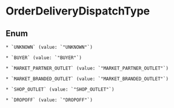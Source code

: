 
# OrderDeliveryDispatchType

## Enum


    * `UNKNOWN` (value: `"UNKNOWN"`)

    * `BUYER` (value: `"BUYER"`)

    * `MARKET_PARTNER_OUTLET` (value: `"MARKET_PARTNER_OUTLET"`)

    * `MARKET_BRANDED_OUTLET` (value: `"MARKET_BRANDED_OUTLET"`)

    * `SHOP_OUTLET` (value: `"SHOP_OUTLET"`)

    * `DROPOFF` (value: `"DROPOFF"`)



